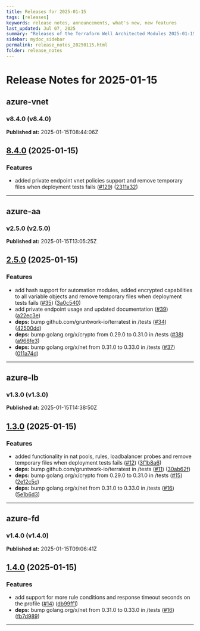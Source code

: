 ```yaml
---
title: Releases for 2025-01-15
tags: [releases]
keywords: release notes, announcements, what's new, new features
last_updated: Jul 07, 2025
summary: "Releases of the Terraform Well Architected Modules 2025-01-15"
sidebar: mydoc_sidebar
permalink: release_notes_20250115.html
folder: release_notes
---
```


# Release Notes for 2025-01-15

## azure-vnet
### v8.4.0 (v8.4.0)
**Published at:** 2025-01-15T08:44:06Z

## [8.4.0](https://github.com/CloudNationHQ/terraform-azure-vnet/compare/v8.3.0...v8.4.0) (2025-01-15)


### Features

* added private endpoint vnet policies support and remove temporary files when deployment tests fails ([#129](https://github.com/CloudNationHQ/terraform-azure-vnet/issues/129)) ([2311a32](https://github.com/CloudNationHQ/terraform-azure-vnet/commit/2311a32d8f36d8cb1401a8d4e2a83a3e3bfa432f))

---

## azure-aa
### v2.5.0 (v2.5.0)
**Published at:** 2025-01-15T13:05:25Z

## [2.5.0](https://github.com/CloudNationHQ/terraform-azure-aa/compare/v2.4.1...v2.5.0) (2025-01-15)


### Features

* add hash support for automation modules, added encrypted capabilities to all variable objects and remove temporary files when deployment tests fails ([#35](https://github.com/CloudNationHQ/terraform-azure-aa/issues/35)) ([3a0c540](https://github.com/CloudNationHQ/terraform-azure-aa/commit/3a0c5405bef97d725aac91aac5b2299d58d643b7))
* add private endpoint usage and updated documentation ([#39](https://github.com/CloudNationHQ/terraform-azure-aa/issues/39)) ([a22ec3e](https://github.com/CloudNationHQ/terraform-azure-aa/commit/a22ec3e386d942584a73d23b00938e5cf7ff74c1))
* **deps:** bump github.com/gruntwork-io/terratest in /tests ([#34](https://github.com/CloudNationHQ/terraform-azure-aa/issues/34)) ([42500dd](https://github.com/CloudNationHQ/terraform-azure-aa/commit/42500ddf33193255d606d4a337694a95f127e357))
* **deps:** bump golang.org/x/crypto from 0.29.0 to 0.31.0 in /tests ([#38](https://github.com/CloudNationHQ/terraform-azure-aa/issues/38)) ([a968fe3](https://github.com/CloudNationHQ/terraform-azure-aa/commit/a968fe32f4711f9bafd4838ba17515e5cda8cf43))
* **deps:** bump golang.org/x/net from 0.31.0 to 0.33.0 in /tests ([#37](https://github.com/CloudNationHQ/terraform-azure-aa/issues/37)) ([011a74d](https://github.com/CloudNationHQ/terraform-azure-aa/commit/011a74dc0430eb0d2fba820991732b1107a6435d))

---

## azure-lb
### v1.3.0 (v1.3.0)
**Published at:** 2025-01-15T14:38:50Z

## [1.3.0](https://github.com/CloudNationHQ/terraform-azure-lb/compare/v1.2.1...v1.3.0) (2025-01-15)


### Features

* added functionality in nat pools, rules, loadbalancer probes and remove temporary files when deployment tests fails ([#12](https://github.com/CloudNationHQ/terraform-azure-lb/issues/12)) ([3f1b8a6](https://github.com/CloudNationHQ/terraform-azure-lb/commit/3f1b8a64291209225e7aa094c356115d3eb90f69))
* **deps:** bump github.com/gruntwork-io/terratest in /tests ([#11](https://github.com/CloudNationHQ/terraform-azure-lb/issues/11)) ([30ab62f](https://github.com/CloudNationHQ/terraform-azure-lb/commit/30ab62f099d2f65cf4d440f30d35480315952bac))
* **deps:** bump golang.org/x/crypto from 0.29.0 to 0.31.0 in /tests ([#15](https://github.com/CloudNationHQ/terraform-azure-lb/issues/15)) ([2e12c5c](https://github.com/CloudNationHQ/terraform-azure-lb/commit/2e12c5cfff5afc7b2481f192f58f80cf14beb48b))
* **deps:** bump golang.org/x/net from 0.31.0 to 0.33.0 in /tests ([#16](https://github.com/CloudNationHQ/terraform-azure-lb/issues/16)) ([5e1b6d3](https://github.com/CloudNationHQ/terraform-azure-lb/commit/5e1b6d3d117bddff37401a2eacf98331fc7fb346))

---

## azure-fd
### v1.4.0 (v1.4.0)
**Published at:** 2025-01-15T09:06:41Z

## [1.4.0](https://github.com/CloudNationHQ/terraform-azure-fd/compare/v1.3.0...v1.4.0) (2025-01-15)


### Features

* add support for more rule conditions and response timeout seconds on the profile ([#14](https://github.com/CloudNationHQ/terraform-azure-fd/issues/14)) ([db99ff1](https://github.com/CloudNationHQ/terraform-azure-fd/commit/db99ff1faf1a3e09d31c72103d1b65b8b35b0168))
* **deps:** bump golang.org/x/net from 0.31.0 to 0.33.0 in /tests ([#16](https://github.com/CloudNationHQ/terraform-azure-fd/issues/16)) ([fb7d989](https://github.com/CloudNationHQ/terraform-azure-fd/commit/fb7d9897bc732ed5949fd67721065cc61b203db5))

---

